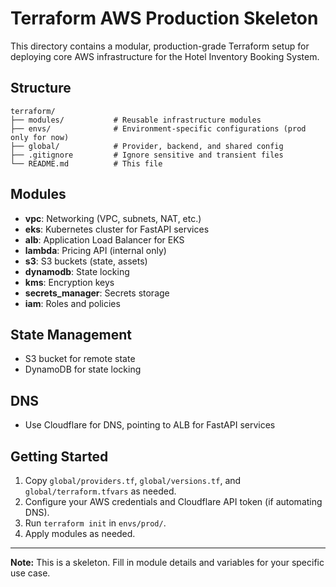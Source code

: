 # Terraform AWS Production Skeleton

This directory contains a modular, production-grade Terraform setup for deploying core AWS infrastructure for the Hotel Inventory Booking System.

## Structure

```
terraform/
├── modules/           # Reusable infrastructure modules
├── envs/              # Environment-specific configurations (prod only for now)
├── global/            # Provider, backend, and shared config
├── .gitignore         # Ignore sensitive and transient files
└── README.md          # This file
```

## Modules
- **vpc**: Networking (VPC, subnets, NAT, etc.)
- **eks**: Kubernetes cluster for FastAPI services
- **alb**: Application Load Balancer for EKS
- **lambda**: Pricing API (internal only)
- **s3**: S3 buckets (state, assets)
- **dynamodb**: State locking
- **kms**: Encryption keys
- **secrets_manager**: Secrets storage
- **iam**: Roles and policies

## State Management
- S3 bucket for remote state
- DynamoDB for state locking

## DNS
- Use Cloudflare for DNS, pointing to ALB for FastAPI services

## Getting Started
1. Copy `global/providers.tf`, `global/versions.tf`, and `global/terraform.tfvars` as needed.
2. Configure your AWS credentials and Cloudflare API token (if automating DNS).
3. Run `terraform init` in `envs/prod/`.
4. Apply modules as needed.

---

**Note:** This is a skeleton. Fill in module details and variables for your specific use case. 